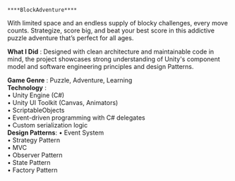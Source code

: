                                                                 ****BlockAdventure****
                                                                
With limited space and an endless supply of blocky challenges, every move counts. Strategize, score big, and beat your best score in this addictive puzzle adventure that’s perfect for all ages.   

**What I Did**  : Designed with clean architecture and maintainable code in mind, the project showcases strong understanding of Unity's component model and software engineering principles and design Patterns.

**Game Genre** : Puzzle, Adventure, Learning   
**Technology** :   
                •	Unity Engine (C#)   
                •	Unity UI Toolkit (Canvas, Animators)   
                •	ScriptableObjects   
                •	Event-driven programming with C# delegates   
                •	Custom serialization logic     
**Design Patterns**: 
                    •	Event System   
                    •	Strategy Pattern    
                    •	MVC   
                    •	Observer Pattern    
                    •	State Pattern    
                    •	Factory Pattern    


